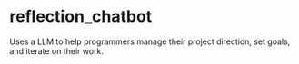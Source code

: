 # reflection_chatbot
Uses a LLM to help programmers manage their project direction, set goals, and iterate on their work.

